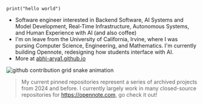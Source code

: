 `print("hello world")`

- Software engineer interested in Backend Software, AI Systems and Model Development, Real-Time Infrastructure, Autonomous Systems, and Human Experience with AI (and also coffee)
- I'm on leave from the University of California, Irvine, where I was pursing Computer Science, Engineering, and Mathematics. I'm currently building Opennote, redesigning how students interface with AI.
- More at <a href="https://abhi-arya1.github.io">abhi-arya1.github.io</a>

<picture>
  <source media="(prefers-color-scheme: dark)" srcset="https://raw.githubusercontent.com/abhi-arya1/abhi-arya1/output/github-contribution-grid-snake-dark.svg">
  <source media="(prefers-color-scheme: light)" srcset="https://raw.githubusercontent.com/abhi-arya1/abhi-arya1/output/github-contribution-grid-snake.svg">
  <img alt="github contribution grid snake animation" src="https://raw.githubusercontent.com/sabhi-arya1/abhi-arya1/output/github-contribution-grid-snake.svg">
</picture>

> My current pinned repositories represent a series of archived projects from 2024 and before. I currently largely work in many closed-source repositories for https://opennote.com, go check it out! 
